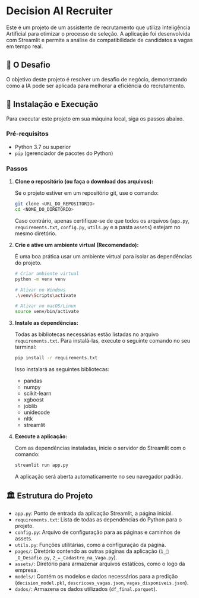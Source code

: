 # Decision AI Recruiter

Este é um projeto de um assistente de recrutamento que utiliza Inteligência Artificial para otimizar o processo de seleção. A aplicação foi desenvolvida com Streamlit e permite a análise de compatibilidade de candidatos a vagas em tempo real.

## 🎯 O Desafio

O objetivo deste projeto é resolver um desafio de negócio, demonstrando como a IA pode ser aplicada para melhorar a eficiência do recrutamento.

## 🚀 Instalação e Execução

Para executar este projeto em sua máquina local, siga os passos abaixo.

### Pré-requisitos

- Python 3.7 ou superior
- `pip` (gerenciador de pacotes do Python)

### Passos

1.  **Clone o repositório (ou faça o download dos arquivos):**

    Se o projeto estiver em um repositório git, use o comando:
    ```bash
    git clone <URL_DO_REPOSITORIO>
    cd <NOME_DO_DIRETORIO>
    ```
    Caso contrário, apenas certifique-se de que todos os arquivos (`app.py`, `requirements.txt`, `config.py`, `utils.py` e a pasta `assets`) estejam no mesmo diretório.

2.  **Crie e ative um ambiente virtual (Recomendado):**

    É uma boa prática usar um ambiente virtual para isolar as dependências do projeto.
    ```bash
    # Criar ambiente virtual
    python -m venv venv

    # Ativar no Windows
    .\venv\Scripts\activate

    # Ativar no macOS/Linux
    source venv/bin/activate
    ```

3.  **Instale as dependências:**

    Todas as bibliotecas necessárias estão listadas no arquivo `requirements.txt`. Para instalá-las, execute o seguinte comando no seu terminal:
    ```bash
    pip install -r requirements.txt
    ```
    Isso instalará as seguintes bibliotecas:
    - pandas
    - numpy
    - scikit-learn
    - xgboost
    - joblib
    - unidecode
    - nltk
    - streamlit

4.  **Execute a aplicação:**

    Com as dependências instaladas, inicie o servidor do Streamlit com o comando:
    ```bash
    streamlit run app.py
    ```
    A aplicação será aberta automaticamente no seu navegador padrão.

## 🏛️ Estrutura do Projeto

-   `app.py`: Ponto de entrada da aplicação Streamlit, a página inicial.
-   `requirements.txt`: Lista de todas as dependências do Python para o projeto.
-   `config.py`: Arquivo de configuração para as páginas e caminhos de assets.
-   `utils.py`: Funções utilitárias, como a configuração da página.
-   `pages/`: Diretório contendo as outras páginas da aplicação (`1_🎯_O_Desafio.py`, `2_✏️_Cadastro_na_Vaga.py`).
-   `assets/`: Diretório para armazenar arquivos estáticos, como o logo da empresa.
-   `models/`: Contém os modelos e dados necessários para a predição (`decision_model.pkl`, `descricoes_vagas.json`, `vagas_disponiveis.json`).
-   `dados/`: Armazena os dados utilizados (`df_final.parquet`).